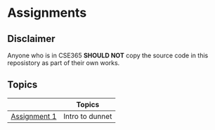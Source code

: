 # Assignments

## Disclaimer
Anyone who is in CSE365 **SHOULD NOT** copy the source code in this reposistory as part of their own works.

## Topics

|                     | Topics          |
|---------------------|-----------------|
| [Assignment 1](PA1) | Intro to dunnet |

